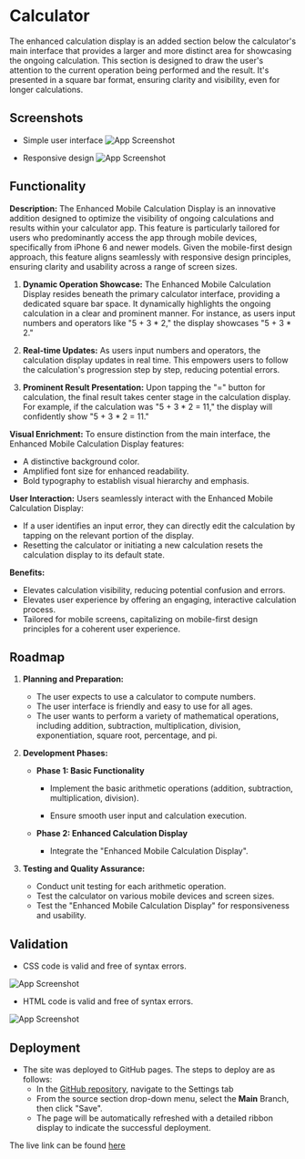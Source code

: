 # Calculator


The enhanced calculation display is an added section below the calculator's main interface that provides a larger and more distinct area for showcasing the ongoing calculation. This section is designed to draw the user's attention to the current operation being performed and the result. It's presented in a square bar format, ensuring clarity and visibility, even for longer calculations.
## Screenshots

* Simple user interface 
![App Screenshot](https://github.com/karemcode/Calculator/blob/main/screenshot/calc.png?raw=true)


* Responsive design 
![App Screenshot](https://github.com/karemcode/Calculator/blob/main/screenshot/mobil.jpg?raw=true)





## Functionality



**Description:**
The Enhanced Mobile Calculation Display is an innovative addition designed to optimize the visibility of ongoing calculations and results within your calculator app. This feature is particularly tailored for users who predominantly access the app through mobile devices, specifically from iPhone 6 and newer models. Given the mobile-first design approach, this feature aligns seamlessly with responsive design principles, ensuring clarity and usability across a range of screen sizes.


1. **Dynamic Operation Showcase:** The Enhanced Mobile Calculation Display resides beneath the primary calculator interface, providing a dedicated square bar space. It dynamically highlights the ongoing calculation in a clear and prominent manner. For instance, as users input numbers and operators like "5 + 3 * 2," the display showcases "5 + 3 * 2."

2. **Real-time Updates:** As users input numbers and operators, the calculation display updates in real time. This empowers users to follow the calculation's progression step by step, reducing potential errors.

3. **Prominent Result Presentation:** Upon tapping the "=" button for calculation, the final result takes center stage in the calculation display. For example, if the calculation was "5 + 3 * 2 = 11," the display will confidently show "5 + 3 * 2 = 11."

**Visual Enrichment:**
To ensure distinction from the main interface, the Enhanced Mobile Calculation Display features:
- A distinctive background color.
- Amplified font size for enhanced readability.
- Bold typography to establish visual hierarchy and emphasis.

**User Interaction:**
Users seamlessly interact with the Enhanced Mobile Calculation Display:
- If a user identifies an input error, they can directly edit the calculation by tapping on the relevant portion of the display.
- Resetting the calculator or initiating a new calculation resets the calculation display to its default state.

**Benefits:**
- Elevates calculation visibility, reducing potential confusion and errors.
- Elevates user experience by offering an engaging, interactive calculation process.
- Tailored for mobile screens, capitalizing on mobile-first design principles for a coherent user experience.


## Roadmap

1. **Planning and Preparation:**
   - The user expects to use a calculator to compute numbers.
   - The user interface is friendly and easy to use for all ages.
   - The user wants to perform a variety of mathematical operations, including addition, subtraction, multiplication, division, exponentiation, square root, percentage, and pi. 


2. **Development Phases:**
   - **Phase 1: Basic Functionality**
     - Implement the basic arithmetic operations (addition, subtraction, multiplication, division).
     
     - Ensure smooth user input and calculation execution.

   - **Phase 2: Enhanced Calculation Display**
     - Integrate the "Enhanced Mobile Calculation Display".

3. **Testing and Quality Assurance:**
   - Conduct unit testing for each arithmetic operation.
   - Test the calculator on various mobile devices and screen sizes.
   - Test the "Enhanced Mobile Calculation Display" for responsiveness and usability.



## Validation

* CSS code is valid and free of syntax errors.

![App Screenshot](https://github.com/karemcode/Calculator/blob/main/screenshot/pp2%20css.png?raw=true)


* HTML code is valid and free of syntax errors.

![App Screenshot](https://github.com/karemcode/Calculator/blob/main/screenshot/pp2.png?raw=true)
## Deployment

- The site was deployed to GitHub pages. The steps to deploy are as follows: 
  - In the [GitHub repository](https://github.com/karemcode/Calculator.git), navigate to the Settings tab 
  - From the source section drop-down menu, select the **Main** Branch, then click "Save".
  - The page will be automatically refreshed with a detailed ribbon display to indicate the successful deployment.

The live link can be found [here](https://karemcode.github.io/Calculator/)
```



